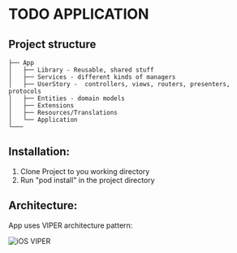# TODO APPLICATION
## Project structure
```
├── App
│   ├── Library - Reusable, shared stuff
│   ├── Services - different kinds of managers
│   ├── UserStory -  controllers, views, routers, presenters, protocols
│   ├── Entities - domain models
│   ├── Extensions
│   ├── Resources/Translations
│   └── Application 
└───
```
## Installation:
1. Clone Project to you working directory
2. Run "pod install" in the project directory

## Architecture:
App uses VIPER architecture pattern:

![iOS VIPER](http://alex.cybers.pro/img_viper_001.jpg)

